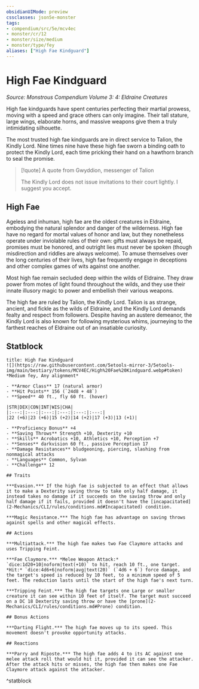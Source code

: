 ```yaml
---
obsidianUIMode: preview
cssclasses: json5e-monster
tags:
- compendium/src/5e/mcv4ec
- monster/cr/12
- monster/size/medium
- monster/type/fey
aliases: ["High Fae Kindguard"]
---
```

# High Fae Kindguard
*Source: Monstrous Compendium Volume 3: 4: Eldraine Creatures*  

High fae kindguards have spent centuries perfecting their martial prowess, moving with a speed and grace others can only imagine. Their tall stature, large wings, elaborate horns, and massive weapons give them a truly intimidating silhouette.

The most trusted high fae kindguards are in direct service to Talion, the Kindly Lord. Nine times nine have these high fae sworn a binding oath to protect the Kindly Lord, each time pricking their hand on a hawthorn branch to seal the promise.

> [!quote] A quote from Gwyddion, messenger of Talion  
> 
> The Kindly Lord does not issue invitations to their court lightly. I suggest you accept.

## High Fae

Ageless and inhuman, high fae are the oldest creatures in Eldraine, embodying the natural splendor and danger of the wilderness. High fae have no regard for mortal values of honor and law, but they nonetheless operate under inviolable rules of their own: gifts must always be repaid, promises must be honored, and outright lies must never be spoken (though misdirection and riddles are always welcome). To amuse themselves over the long centuries of their lives, high fae frequently engage in deceptions and other complex games of wits against one another.

Most high fae remain secluded deep within the wilds of Eldraine. They draw power from motes of light found throughout the wilds, and they use their innate illusory magic to power and embellish their various weapons.

The high fae are ruled by Talion, the Kindly Lord. Talion is as strange, ancient, and fickle as the wilds of Eldraine, and the Kindly Lord demands fealty and respect from followers. Despite having an austere demeanor, the Kindly Lord is also known for following mysterious whims, journeying to the farthest reaches of Eldraine out of an insatiable curiosity.

## Statblock

```ad-statblock
title: High Fae Kindguard
![](https://raw.githubusercontent.com/5etools-mirror-3/5etools-img/main/bestiary/tokens/MCV4EC/High%20Fae%20Kindguard.webp#token)
*Medium fey, Any alignment*

- **Armor Class** 17 (natural armor)
- **Hit Points** 156 (`24d8 + 48`)
- **Speed** 40 ft., fly 60 ft. (hover)

|STR|DEX|CON|INT|WIS|CHA|
|:---:|:---:|:---:|:---:|:---:|:---:|
|22 (+6)|23 (+6)|15 (+2)|14 (+2)|17 (+3)|13 (+1)|

- **Proficiency Bonus** +4
- **Saving Throws** Strength +10, Dexterity +10
- **Skills** Acrobatics +10, Athletics +10, Perception +7
- **Senses** darkvision 60 ft., passive Perception 17
- **Damage Resistances** bludgeoning, piercing, slashing from nonmagical attacks
- **Languages** Common, Sylvan
- **Challenge** 12

## Traits

***Evasion.*** If the high fae is subjected to an effect that allows it to make a Dexterity saving throw to take only half damage, it instead takes no damage if it succeeds on the saving throw and only half damage if it fails, provided it doesn't have the [incapacitated](2-Mechanics/CLI/rules/conditions.md#Incapacitated) condition.

***Magic Resistance.*** The high fae has advantage on saving throws against spells and other magical effects.

## Actions

***Multiattack.*** The high fae makes two Fae Claymore attacks and uses Tripping Feint.

***Fae Claymore.*** *Melee Weapon Attack:* `dice:1d20+10|noform|text(+10)` to hit, reach 10 ft., one target. *Hit:* `dice:4d6+6|noform|avg|text(20)` (`4d6 + 6`) force damage, and the target's speed is reduced by 10 feet, to a minimum speed of 5 feet. The reduction lasts until the start of the high fae's next turn.

***Tripping Feint.*** The high fae targets one Large or smaller creature it can see within 10 feet of itself. The target must succeed on a DC 18 Dexterity saving throw or have the [prone](2-Mechanics/CLI/rules/conditions.md#Prone) condition.

## Bonus Actions

***Darting Flight.*** The high fae moves up to its speed. This movement doesn't provoke opportunity attacks.

## Reactions

***Parry and Riposte.*** The high fae adds 4 to its AC against one melee attack roll that would hit it, provided it can see the attacker. After the attack hits or misses, the high fae then makes one Fae Claymore attack against the attacker.
```
^statblock